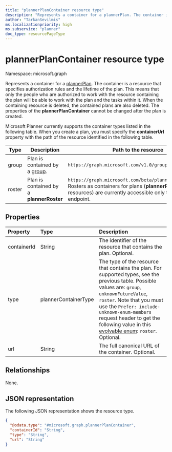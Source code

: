 ```yaml
---
title: "plannerPlanContainer resource type"
description: "Represents a container for a plannerPlan. The container is a resource that specifies authorization rules and the lifetime of the plan."
author: "TarkanSevilmis"
ms.localizationpriority: high
ms.subservice: "planner"
doc_type: resourcePageType
---
```


# plannerPlanContainer resource type

Namespace: microsoft.graph

Represents a container for a [plannerPlan](plannerplan.md). The container is a resource that specifies authorization rules and the lifetime of the plan. This means that only the people who are authorized to work with the resource containing the plan will be able to work with the plan and the tasks within it. When the containing resource is deleted, the contained plans are also deleted. The properties of the **plannerPlanContainer** cannot be changed after the plan is created.

Microsoft Planner currently supports the container types listed in the following table. When you create a plan, you must specify the **containerUrl** property with the path of the resource identified in the following table.

|Type|Description|Path to the resource|
|----|-----------|--------------------|
|group| Plan is contained by a [group](group.md).| `https://graph.microsoft.com/v1.0/groups/{id}`|
|roster| Plan is contained by a **plannerRoster** | `https://graph.microsoft.com/beta/planner/rosters/{id}`. Rosters as containers for plans (**plannerRoster** resources) are currently accessible only through the beta endpoint.|

## Properties
|Property|Type|Description|
|:---|:---|:---|
|containerId|String|The identifier of the resource that contains the plan. Optional.|
|type|plannerContainerType| The type of the resource that contains the plan. For supported types, see the previous table. Possible values are: `group`, `unknownFutureValue`, `roster`. Note that you must use the `Prefer: include-unknown-enum-members` request header to get the following value in this [evolvable enum](/graph/best-practices-concept#handling-future-members-in-evolvable-enumerations): `roster`. Optional.|
|url|String|The full canonical URL of the container. Optional.|

## Relationships
None.

## JSON representation
The following JSON representation shows the resource type.
<!-- {
  "blockType": "resource",
  "@odata.type": "microsoft.graph.plannerPlanContainer"
}
-->
``` json
{
  "@odata.type": "#microsoft.graph.plannerPlanContainer",
  "containerId": "String",
  "type": "String",
  "url": "String"
}
```

